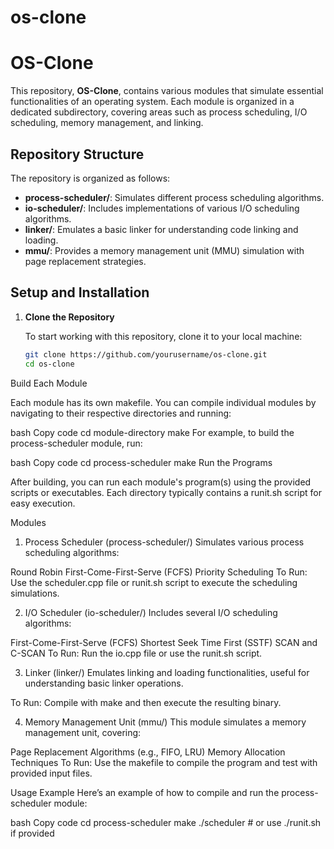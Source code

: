 # os-clone

# OS-Clone

This repository, **OS-Clone**, contains various modules that simulate essential functionalities of an operating system. Each module is organized in a dedicated subdirectory, covering areas such as process scheduling, I/O scheduling, memory management, and linking.

## Repository Structure

The repository is organized as follows:

- **process-scheduler/**: Simulates different process scheduling algorithms.
- **io-scheduler/**: Includes implementations of various I/O scheduling algorithms.
- **linker/**: Emulates a basic linker for understanding code linking and loading.
- **mmu/**: Provides a memory management unit (MMU) simulation with page replacement strategies.

## Setup and Installation

1. **Clone the Repository**

   To start working with this repository, clone it to your local machine:

   ```bash
   git clone https://github.com/yourusername/os-clone.git
   cd os-clone
Build Each Module

Each module has its own makefile. You can compile individual modules by navigating to their respective directories and running:

bash
Copy code
cd module-directory
make
For example, to build the process-scheduler module, run:

bash
Copy code
cd process-scheduler
make
Run the Programs

After building, you can run each module's program(s) using the provided scripts or executables. Each directory typically contains a runit.sh script for easy execution.

Modules
1. Process Scheduler (process-scheduler/)
Simulates various process scheduling algorithms:

Round Robin
First-Come-First-Serve (FCFS)
Priority Scheduling
To Run: Use the scheduler.cpp file or runit.sh script to execute the scheduling simulations.

2. I/O Scheduler (io-scheduler/)
Includes several I/O scheduling algorithms:

First-Come-First-Serve (FCFS)
Shortest Seek Time First (SSTF)
SCAN and C-SCAN
To Run: Run the io.cpp file or use the runit.sh script.

3. Linker (linker/)
Emulates linking and loading functionalities, useful for understanding basic linker operations.

To Run: Compile with make and then execute the resulting binary.

4. Memory Management Unit (mmu/)
This module simulates a memory management unit, covering:

Page Replacement Algorithms (e.g., FIFO, LRU)
Memory Allocation Techniques
To Run: Use the makefile to compile the program and test with provided input files.

Usage Example
Here’s an example of how to compile and run the process-scheduler module:

bash
Copy code
cd process-scheduler
make
./scheduler  # or use ./runit.sh if provided

